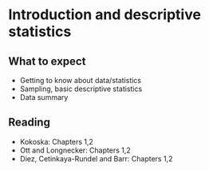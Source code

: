 # Introduction and descriptive statistics
## What to expect 
- Getting to know about data/statistics
- Sampling, basic descriptive statistics
- Data summary

## Reading
-  Kokoska: Chapters 1,2
-  Ott and Longnecker: Chapters 1,2 
-  Diez, Cetinkaya-Rundel and Barr: Chapters 1,2

